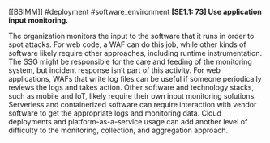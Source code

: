 [[BSIMM]] #deployment #software_environment
**[SE1.1: 73] Use application input monitoring.**


The organization monitors the input to the software that it runs in order to spot attacks. For web code, a WAF can do this job, while other kinds of software likely require other approaches, including runtime instrumentation. The SSG might be responsible for the care and feeding of the monitoring system, but incident response isn’t part of this activity. For web applications, WAFs that write log files can be useful if someone periodically reviews the logs and takes action. Other software and technology stacks, such as mobile and IoT, likely require their own input monitoring solutions. Serverless and containerized software can require interaction with vendor software to get the appropriate logs and monitoring data. Cloud deployments and platform-as-a-service usage can add another level of difficulty to the monitoring, collection, and aggregation approach.


